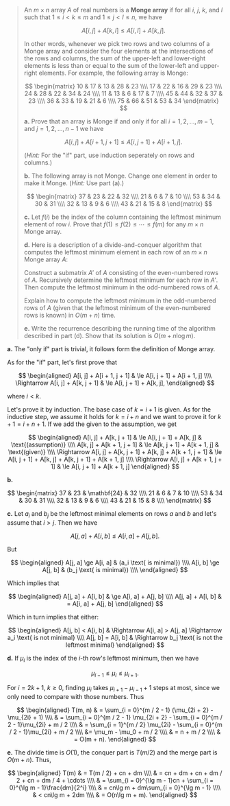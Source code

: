 > An $m \times n$ array $A$ of real numbers is a **Monge array** if for all $i$, $j$, $k$, and $l$ such that $1 \le i < k \le m$ and $1 \le j < l \le n$, we have
>
> $$A[i, j] + A[k, l] \le A[i, l] + A[k, j].$$
>
> In other words, whenever we pick two rows and two columns of a Monge array and consider the four elements at the intersections of the rows and columns, the sum of the upper-left and lower-right elements is less than or equal to the sum of the lower-left and upper-right elements. For example, the following array is Monge:
>
> $$
> \begin{matrix}
> 10 & 17 & 13 & 28 & 23 \\\\
> 17 & 22 & 16 & 29 & 23 \\\\
> 24 & 28 & 22 & 34 & 24 \\\\
> 11 & 13 &  6 & 17 &  7 \\\\
> 45 & 44 & 32 & 37 & 23 \\\\
> 36 & 33 & 19 & 21 &  6 \\\\
> 75 & 66 & 51 & 53 & 34
> \end{matrix}
> $$
>
> **a.** Prove that an array is Monge if and only if for all $i = 1, 2, \ldots, m - 1$, and $j = 1, 2, \ldots, n - 1$ we have
>
> $$A[i, j] + A[i + 1,j + 1] \le A[i, j + 1] + A[i + 1, j].$$
>
> ($\textit{Hint:}$ For the "if" part, use induction seperately on rows and columns.)
>
> **b.** The following array is not Monge. Change one element in order to make it Monge. ($\textit{Hint:}$ Use part (a).)
>
> $$
> \begin{matrix}
> 37 & 23 & 22 & 32 \\\\
> 21 &  6 &  7 & 10 \\\\
> 53 & 34 & 30 & 31 \\\\
> 32 & 13 &  9 &  6 \\\\
> 43 & 21 & 15 &  8
> \end{matrix}
> $$
>
> **c.** Let $f(i)$ be the index of the column containing the leftmost minimum element of row $i$. Prove that $f(1) \le f(2) \le \cdots \le f(m)$ for any $m \times n$ Monge array.
>
> **d.** Here is a description of a divide-and-conquer algorithm that computes the leftmost minimum element in each row of an $m \times n$ Monge array $A$:
>
> Construct a submatrix $A'$ of $A$ consisting of the even-numbered rows of $A$. Recursively determine the leftmost minimum for each row in $A'$. Then compute the leftmost minimum in the odd-numbered rows of $A$.
>
> Explain how to compute the leftmost minimum in the odd-numbered rows of $A$ (given that the leftmost minimum of the even-numbered rows is known) in $O(m + n)$ time.
>
> **e.** Write the recurrence describing the running time of the algorithm described in part (d). Show that its solution is $O(m + n\log m)$.

**a.** The "only if" part is trivial, it follows form the definition of Monge array.

As for the "if" part, let's first prove that

$$
\begin{aligned}
         A[i, j] + A[i + 1, j + 1] & \le A[i, j + 1] + A[i + 1, j] \\\\
\Rightarrow  A[i, j] + A[k, j + 1] & \le A[i, j + 1] + A[k, j],
\end{aligned}
$$

where $i < k$.

Let's prove it by induction. The base case of $k = i + 1$ is given. As for the inductive step, we assume it holds for $k = i + n$ and we want to prove it for $k + 1 = i + n + 1$. If we add the given to the assumption, we get

$$
\begin{aligned}
                                        A[i, j] + A[k, j + 1] & \le A[i, j + 1] + A[k, j]     & \text{(assumption)} \\\\
                                    A[k, j] + A[k + 1, j + 1] & \le A[k, j + 1] + A[k + 1, j] & \text{(given)} \\\\
\Rightarrow A[i, j] + A[k, j + 1] + A[k, j] + A[k + 1, j + 1] & \le A[i, j + 1] + A[k, j] + A[k, j + 1] + A[k + 1, j] \\\\
                        \Rightarrow A[i, j] + A[k + 1, j + 1] & \le A[i, j + 1] + A[k + 1, j]
\end{aligned}
$$

**b.**

$$
\begin{matrix}
37 & 23 & \mathbf{24} & 32 \\\\
21 &  6 &  7 & 10 \\\\
53 & 34 & 30 & 31 \\\\
32 & 13 &  9 & 6  \\\\
43 & 21 & 15 & 8  \\\\
\end{matrix}
$$

**c.** Let $a_i$ and $b_j$ be the leftmost minimal elements on rows $a$ and $b$ and let's assume that $i > j$. Then we have

$$A[j, a] + A[i, b] \le A[i, a] + A[j, b].$$

But

$$
\begin{aligned}
A[j, a] \ge A[i, a] & (a_i \text{ is minimal}) \\\\
A[i, b] \ge A[j, b] & (b_j \text{ is minimal}) \\\\
\end{aligned}
$$

Which implies that

$$
\begin{aligned}
A[j, a] + A[i, b] & \ge A[i, a] + A[j, b] \\\\
A[j, a] + A[i, b] & =   A[i, a] + A[j, b]
\end{aligned}
$$

Which in turn implies that either:

$$
\begin{aligned}
A[j, b] < A[i, b] & \Rightarrow A[i, a] > A[j, a] \Rightarrow a_i \text{ is not minimal} \\\\
A[j, b] = A[i, b] & \Rightarrow b_j \text{ is not the leftmost minimal}
\end{aligned}
$$

**d.** If $\mu_i$ is the index of the $i$-th row's leftmost minimum, then we have

$$\mu_{i - 1} \le \mu_i \le \mu_{i + 1}.$$

For $i = 2k + 1$, $k \ge 0$, finding $\mu_i$ takes $\mu_{i + 1} - \mu_{i - 1} + 1$ steps at most, since we only need to compare with those numbers. Thus

$$
\begin{aligned}
T(m, n) & = \sum_{i = 0}^{m / 2 - 1} (\mu_{2i + 2} - \mu_{2i} + 1) \\\\
        & = \sum_{i = 0}^{m / 2 - 1} \mu_{2i + 2} - \sum_{i = 0}^{m / 2 - 1}\mu_{2i} + m / 2 \\\\
        & = \sum_{i = 1}^{m / 2} \mu_{2i} - \sum_{i = 0}^{m / 2 - 1}\mu_{2i} + m / 2 \\\\ &= \mu_m - \mu_0 + m / 2 \\\\
        & = n + m / 2 \\\\
        & = O(m + n).
\end{aligned}
$$

**e.** The divide time is $O(1)$, the conquer part is $T(m / 2)$ and the merge part is $O(m + n)$. Thus,

$$
\begin{aligned}
T(m) & = T(m / 2) + cn + dm \\\\
     & = cn + dm + cn + dm / 2 + cn + dm / 4 + \cdots \\\\
     & = \sum_{i = 0}^{\lg m - 1}cn + \sum_{i = 0}^{\lg m - 1}\frac{dm}{2^i} \\\\
     & = cn\lg m + dm\sum_{i = 0}^{\lg m - 1} \\\\
     & < cn\lg m + 2dm \\\\
     & = O(n\lg m + m).
\end{aligned}
$$
